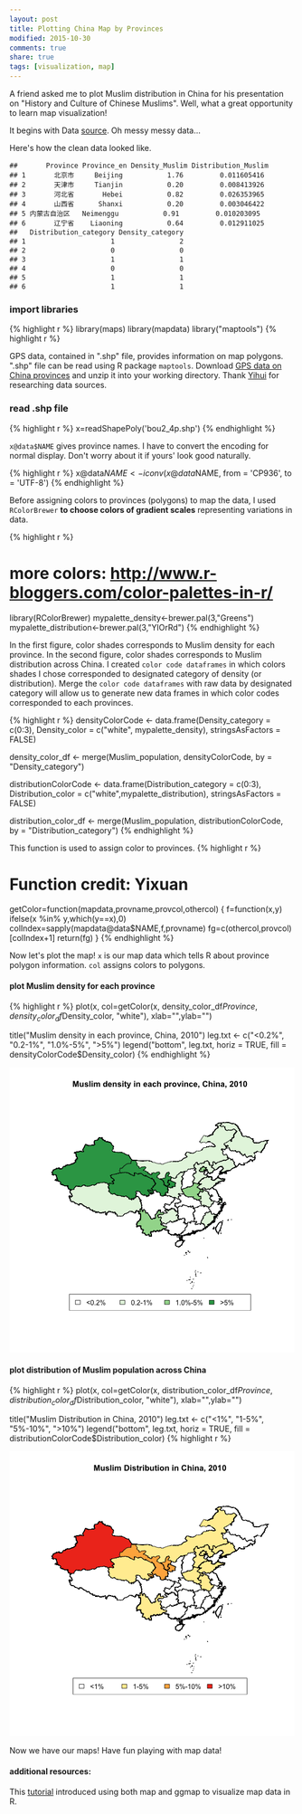 ```yaml
---
layout: post
title: Plotting China Map by Provinces
modified: 2015-10-30
comments: true
share: true
tags: [visualization, map]
---
```




A friend asked me to plot Muslim distribution in China for his presentation on "History and Culture of Chinese Muslims". Well, what a great opportunity to learn map visualization! 

It begins with Data [source](http://www.360doc.com/content/14/0316/11/11971456_360980940.shtml). Oh messy messy data...


Here's how the clean data looked like.

~~~
##       Province Province_en Density_Muslim Distribution_Muslim
## 1       北京市     Beijing           1.76         0.011605416
## 2       天津市     Tianjin           0.20         0.008413926
## 3       河北省       Hebei           0.82         0.026353965
## 4       山西省      Shanxi           0.20         0.003046422
## 5 内蒙古自治区   Neimenggu           0.91         0.010203095
## 6       辽宁省    Liaoning           0.64         0.012911025
##   Distribution_category Density_category
## 1                     1                2
## 2                     0                0
## 3                     1                1
## 4                     0                0
## 5                     1                1
## 6                     1                1
~~~

### import libraries

{% highlight r %}
library(maps)
library(mapdata)
library("maptools")
{% highlight r %}


GPS data, contained in ".shp" file, provides information on map polygons. ".shp" file can be read using R package `maptools`. Download [GPS data on China provinces](http://cos.name/wp-content/uploads/2009/07/chinaprovinceborderdata_tar_gz.zip) and unzip it into your working directory. Thank [Yihui](http://yihui.name/cn/2007/09/china-map-at-province-level/) for researching data sources. 

### read .shp file

{% highlight r %}
x=readShapePoly('bou2_4p.shp')
{% endhighlight %}


`x@data$NAME` gives province names. I have to convert the encoding for normal display. Don't worry about it if yours' look good naturally.

{% highlight r %}
x@data$NAME <- iconv(x@data$NAME, from = 'CP936', to = 'UTF-8')
{% endhighlight %}


Before assigning colors to provinces (polygons) to map the data, I used `RColorBrewer` **to choose colors of gradient scales** representing variations in data.


{% highlight r %}
# more colors: http://www.r-bloggers.com/color-palettes-in-r/
library(RColorBrewer)
mypalette_density<-brewer.pal(3,"Greens")
mypalette_distribution<-brewer.pal(3,"YlOrRd")
{% endhighlight %}

In the first figure, color shades corresponds to Muslim density for each province. In the second figure, color shades corresponds to Muslim distribution across China. I created `color code dataframes` in which colors shades I chose corresponded to designated category of density (or distribution). Merge the `color code dataframes` with raw data by designated category will allow us to generate new data frames in which color codes corresponded to each provinces.

{% highlight r %}
densityColorCode <- data.frame(Density_category = c(0:3), 
                        Density_color = c("white", mypalette_density),
                        stringsAsFactors = FALSE)

density_color_df <- merge(Muslim_population, 
                  densityColorCode, 
                  by = "Density_category")

distributionColorCode <- data.frame(Distribution_category = c(0:3),
                                     Distribution_color = c("white",mypalette_distribution),
                                    stringsAsFactors = FALSE)


distribution_color_df <- merge(Muslim_population, distributionColorCode, by = "Distribution_category")
{% endhighlight %}

This function is used to assign color to provinces.
{% highlight r %}
# Function credit: Yixuan
getColor=function(mapdata,provname,provcol,othercol)
{
	f=function(x,y) ifelse(x %in% y,which(y==x),0)
	colIndex=sapply(mapdata@data$NAME,f,provname)
	fg=c(othercol,provcol)[colIndex+1]
	return(fg)
}
{% endhighlight %}

Now let's plot the map! `x` is our map data which tells R about province polygon information. `col` assigns colors to polygons. 

#### plot Muslim density for each province

{% highlight r %}
plot(x, 
     col=getColor(x, density_color_df$Province, density_color_df$Density_color, "white"), 
     xlab="",ylab="")

title("Muslim density in each province, China, 2010")
leg.txt <- c("<0.2%", "0.2-1%", "1.0%-5%", ">5%")
legend("bottom", leg.txt, horiz = TRUE, fill = densityColorCode$Density_color)
{% endhighlight %}

![plot of chunk unnamed-chunk-6](images/unnamed-chunk-6-1.png) 


#### plot distribution of Muslim population across China

{% highlight r %}
plot(x,
     col=getColor(x, 
                  distribution_color_df$Province, 
                  distribution_color_df$Distribution_color, 
                  "white"), 
     xlab="",ylab="")

title("Muslim Distribution in China, 2010")
leg.txt <- c("<1%", "1-5%", "5%-10%", ">10%")
legend("bottom", leg.txt, horiz = TRUE, 
       fill = distributionColorCode$Distribution_color)
{% highlight r %}

![plot of chunk unnamed-chunk-7](images/unnamed-chunk-7-1.png) 


Now we have our maps! Have fun playing with map data! 

#### additional resources:

This [tutorial](http://bcb.dfci.harvard.edu/~aedin/courses/R/CDC/maps.html) introduced using both map and ggmap to visualize map data in R. 
